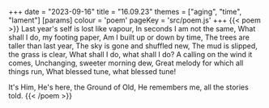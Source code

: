 +++
date = "2023-09-16"
title = "16.09.23"
themes = ["aging", "time", "lament"]
[params]
  colour = 'poem'
  pageKey = 'src/poem.js'
+++
{{< poem >}}
Last year's self is lost like vapour,
In seconds I am not the same,
What shall I do, my footing paper,
Am I built up or down by time,
The trees are taller than last year,
The sky is gone and shuffled new,
The mud is slipped, the grass is clear,
What shall I do, what shall I do?
A calling on the wind it comes,
Unchanging, sweeter morning dew,
Great melody for which all things run,
What blessed tune, what blessed tune!

It's Him, He's here, the Ground of Old,
He remembers me, all the stories told.
{{< /poem >}}